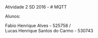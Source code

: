 Atividade 2 SD 2016 -  # MQTT


Alunos:  

Fabio Henrique Alves - 525758      /   
Lucas Henrique Santos do Carmo - 530743
